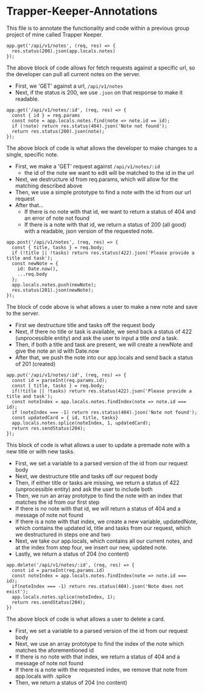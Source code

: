 # Trapper-Keeper-Annotations

This file is to annotate the functionality and code within a previous group project of mine called Trapper Keeper.


```
app.get('/api/v1/notes', (req, res) => {
  res.status(200).json(app.locals.notes)
});
```
The above block of code allows for fetch requests against a specific url, so the developer can pull all current notes on the server.
- First, we 'GET' against a url, `/api/v1/notes`
- Next, if the status is 200, we use `.json` on that response to make it readable.


```
app.get('/api/v1/notes/:id', (req, res) => {
  const { id } = req.params
  const note = app.locals.notes.find(note => note.id == id);
  if (!note) return res.status(404).json('Note not found');
  return res.status(200).json(note);
});
```
The above block of code is what allows the developer to make changes to a single, specific note.
- First, we make a 'GET' request against `/api/v1/notes/:id`
  - the id of the note we want to edit will be matched to the id in the url
- Next, we destructure id from req.params, which will allow for the matching described above
- Then, we use a simple prototype to find a note with the id from our url request
- After that...
  - If there is no note with that id, we want to return a status of 404 and an error of note not found
  - If there is a note with that id, we return a status of 200 (all good) with a readable, json version of the requested note.
  
  
```
app.post('/api/v1/notes', (req, res) => {
  const { title, tasks } = req.body;
  if (!title || !tasks) return res.status(422).json('Please provide a title and task');
  const newNote = {
    id: Date.now(),
    ...req.body
  };
  app.locals.notes.push(newNote);
  res.status(201).json(newNote);
});
```
The block of code above is what allows a user to make a new note and save to the server.
- First we destructure title and tasks off the request body
- Next, if there no title or task is available, we send back a status of 422 (unprocessible entity) and ask the user to input a title *and* a task.
- Then, if both a title and task are present, we will create a newNote and give the note an id with Date.now
- After that, we push the note into our app.locals and send back a status of 201 (created)


```
app.put('/api/v1/notes/:id', (req, res) => {
  const id = parseInt(req.params.id);
  const { title, tasks } = req.body;
  if(!title || !tasks) return res.status(422).json('Please provide a title and task');
  const noteIndex = app.locals.notes.findIndex(note => note.id === id);
  if (noteIndex === -1) return res.status(404).json('Note not found');
  const updatedCard = { id, title, tasks}
  app.locals.notes.splice(noteIndex, 1, updatedCard);
  return res.sendStatus(204);
});
```
This block of code is what allows a user to update a premade note with a new title or with new tasks.
- First, we set a variable to a parsed version of the id from our request body
- Next, we destructure title and tasks off our request body
- Then, if either title or tasks are missing, we return a status of 422 (unprocessible entity) and ask the user to include both
- Then, we run an array prototype to find the note with an index that matches the id from our first step
- If there is no note with that id, we will return a status of 404 and a message of note not found
- If there is a note with that index, we create a new variable, updatedNote, which contains the updated id, title and tasks from our request, which we destructured in steps one and two
- Next, we take our app.locals, which contains all our current notes, and at the index from step four, we insert our new, updated note.
- Lastly, we return a status of 204 (no content)


```
app.delete('/api/v1/notes/:id', (req, res) => {
  const id = parseInt(req.params.id)
  const noteIndex = app.locals.notes.findIndex(note => note.id === id);
  if(noteIndex === -1) return res.status(404).json('Note does not exist');
  app.locals.notes.splice(noteIndex, 1);
  return res.sendStatus(204);
})
```
The above block of code is what allows a user to delete a card.
- First, we set a variable to a parsed version of the id from our request body
- Next, we use an array prototype to find the index of the note which matches the aforementioned id
- If there is no note with that index, we return a status of 404 and a message of note not found
- If there is a note with the requested index, we remove that note from app.locals with .splice
- Then, we return a status of 204 (no content)
